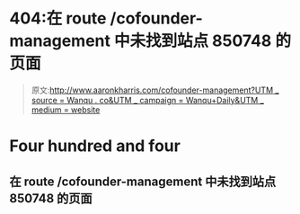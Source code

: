 # 404:在 route /cofounder-management 中未找到站点 850748 的页面

> 原文:[http://www.aaronkharris.com/cofounder-management?UTM _ source = Wanqu . co&UTM _ campaign = Wanqu+Daily&UTM _ medium = website](http://www.aaronkharris.com/cofounder-management?utm_source=wanqu.co&utm_campaign=Wanqu+Daily&utm_medium=website)

# Four hundred and four

## 在 route /cofounder-management 中未找到站点 850748 的页面